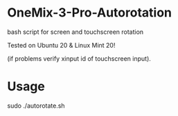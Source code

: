 # OneMix-3-Pro-Autorotation



bash script for screen and touchscreen rotation


Tested on Ubuntu 20 & Linux Mint 20!


(if problems verify xinput id of touchscreen input).



# Usage

sudo ./autorotate.sh
